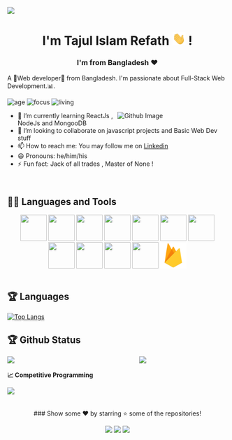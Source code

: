 ![](https://raw.githubusercontent.com/halfrost/halfrost/master/icons/header_.png)

<h1 align="center">  I'm Tajul Islam Refath <img src="https://raw.githubusercontent.com/ABSphreak/ABSphreak/master/gifs/Hi.gif" width="30px"> ! </h1>

<h3 align="center">I'm from Bangladesh ❤</h3>
  
A 🌈Web developer🎯 from Bangladesh. I'm passionate about Full-Stack Web Development.:bar_chart:. 


![age](https://img.shields.io/badge/age-22-blue)
![focus](https://img.shields.io/badge/focus-FullStack-brightgreen)
![living](https://img.shields.io/badge/living-Dhaka-3c9)

<img width="50%" align="right" alt="Github Image" src="https://raw.githubusercontent.com/onimur/.github/master/.resources/git-header.svg" />

- 🌱 I’m currently learning ReactJs , NodeJs and MongooDB
- 👯 I’m looking to collaborate on javascript projects and Basic Web Dev stuff
- 📫 How to reach me: You may follow me on [Linkedin](https://www.linkedin.com/in/tajul-islam-rifat-94119a197/) 
- 😄 Pronouns: he/him/his
- ⚡ Fun fact: Jack of all trades , Master of None ! 
<br />


## 👨‍💻 Languages and Tools

<div align="center">
  
<img src="https://github.com/Subhampreet/Subhampreet/blob/master/logos/c++.png?raw=true" height="60" width="60">
<img src="https://github.com/Subhampreet/Subhampreet/blob/master/logos/python.png?raw=true" height="60" width="60">
<img src="https://github.com/Subhampreet/Subhampreet/blob/master/logos/JS.png?raw=true" height="60" width="60">
<img src="https://cdn.iconscout.com/icon/free/png-512/node-js-1174925.png" height="60" width="60">
<img src="https://github.com/Subhampreet/Subhampreet/blob/master/logos/css.png?raw=true" height="60" width="60">
<img src="https://github.com/Subhampreet/Subhampreet/blob/master/logos/html.png?raw=true" height="60" width="60">
<img src="https://img.icons8.com/color/452/mongodb.png" height="60" width="60">

<br>

<img src="https://github.com/Subhampreet/Subhampreet/blob/master/logos/react.png?raw=true" height="60" width="60">
<img src="https://github.com/Subhampreet/Subhampreet/blob/master/logos/git.png?raw=true" height="60" width="60">
<img src="https://github.com/Subhampreet/Subhampreet/blob/master/logos/vs.png?raw=true" height="60" width="60">
<img src="https://github.com/Subhampreet/Subhampreet/blob/master/logos/bootstrap.png?raw=true" height="60" width="60">
<img height="60" src="https://raw.githubusercontent.com/github/explore/80688e429a7d4ef2fca1e82350fe8e3517d3494d/topics/firebase/firebase.png">

</div>

<br >

## 🏆 Languages
[![Top Langs](https://github-readme-stats.vercel.app/api/top-langs/?username=tajul-islam-refath)](https://github.com/anuraghazra/github-readme-stats)
<br >
## 🏆 Github Status

<!-- [![GitHub Streak](http://github-readme-streak-stats.herokuapp.com?user=rifat-dev&theme=dark)](https://git.io/streak-stats) -->

<img src="https://github-readme-stats.vercel.app/api?username=tajul-islam-refath&show_icons=true&hide_border=true&theme=dark" width="40%" align="right" >
<img  src="http://github-readme-streak-stats.herokuapp.com?user=tajul-islam-refath&theme=dark" width="45%" >

<br>

<b>&#128200; Competitive Programming</b>
<p float="left">
<img height="273em" src="https://leetcard.jacoblin.cool/Refath101?theme=light&font=Karma&ext=contest" />
</p>

<br>

<div align="center">
### Show some ❤️ by starring ⭐ some of the repositories!


[<img src="https://img.shields.io/badge/linkedin-%230077B5.svg?&style=for-the-badge&logo=linkedin&logoColor=white">](https://www.linkedin.com/in/tajul-islam-rifat-94119a197/)
[<img src="https://img.shields.io/badge/instagram-%23E4405F.svg?&style=for-the-badge&logo=instagram&logoColor=white">](https://www.instagram.com/tajul_islam_refath/?hl=en)
[<img src="https://img.shields.io/badge/facebook-%231877F2.svg?&style=for-the-badge&logo=facebook&logoColor=white">](https://www.facebook.com/profile.php?id=100010909307455)

</div>

